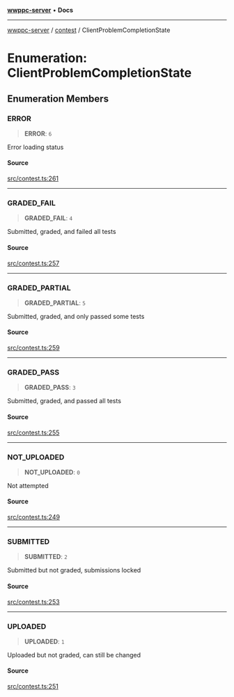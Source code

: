 [**wwppc-server**](../../README.md) • **Docs**

***

[wwppc-server](../../modules.md) / [contest](../README.md) / ClientProblemCompletionState

# Enumeration: ClientProblemCompletionState

## Enumeration Members

### ERROR

> **ERROR**: `6`

Error loading status

#### Source

[src/contest.ts:261](https://github.com/WWPPC/WWPPC-server/blob/db20055e35fd52dcfa5e227481f94ec317e29b6f/src/contest.ts#L261)

***

### GRADED\_FAIL

> **GRADED\_FAIL**: `4`

Submitted, graded, and failed all tests

#### Source

[src/contest.ts:257](https://github.com/WWPPC/WWPPC-server/blob/db20055e35fd52dcfa5e227481f94ec317e29b6f/src/contest.ts#L257)

***

### GRADED\_PARTIAL

> **GRADED\_PARTIAL**: `5`

Submitted, graded, and only passed some tests

#### Source

[src/contest.ts:259](https://github.com/WWPPC/WWPPC-server/blob/db20055e35fd52dcfa5e227481f94ec317e29b6f/src/contest.ts#L259)

***

### GRADED\_PASS

> **GRADED\_PASS**: `3`

Submitted, graded, and passed all tests

#### Source

[src/contest.ts:255](https://github.com/WWPPC/WWPPC-server/blob/db20055e35fd52dcfa5e227481f94ec317e29b6f/src/contest.ts#L255)

***

### NOT\_UPLOADED

> **NOT\_UPLOADED**: `0`

Not attempted

#### Source

[src/contest.ts:249](https://github.com/WWPPC/WWPPC-server/blob/db20055e35fd52dcfa5e227481f94ec317e29b6f/src/contest.ts#L249)

***

### SUBMITTED

> **SUBMITTED**: `2`

Submitted but not graded, submissions locked

#### Source

[src/contest.ts:253](https://github.com/WWPPC/WWPPC-server/blob/db20055e35fd52dcfa5e227481f94ec317e29b6f/src/contest.ts#L253)

***

### UPLOADED

> **UPLOADED**: `1`

Uploaded but not graded, can still be changed

#### Source

[src/contest.ts:251](https://github.com/WWPPC/WWPPC-server/blob/db20055e35fd52dcfa5e227481f94ec317e29b6f/src/contest.ts#L251)
